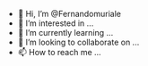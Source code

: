 - 👋 Hi, I’m @Fernandomuriale
- 👀 I’m interested in ...
- 🌱 I’m currently learning ...
- 💞️ I’m looking to collaborate on ...
- 📫 How to reach me ...

<!---
Fernandomuriale/Fernandomuriale is a ✨ special ✨ repository because its `README.md` (this file) appears on your GitHub profile.
You can click the Preview link to take a look at your changes.
--->
